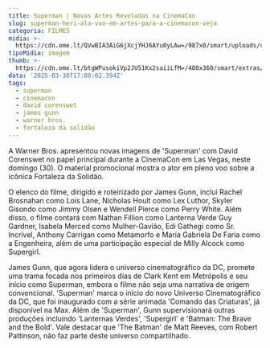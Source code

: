 ```yaml
---
title: Superman | Novas Artes Reveladas na CinemaCon
slug: superman-heri-ala-voo-em-artes-para-a-cinemacon-veja
categoria: FILMES
midia: >-
  https://cdn.ome.lt/QVwBIA3AiG6jXcjYHJ6AYu0yLAw=/987x0/smart/uploads/conteudo/fotos/supermanvariante_4arhwB2.jpg
tipoMidia: imagem
thumb: >-
  https://cdn.ome.lt/btgWPusokiVp2JU51Kx2saiiLfM=/480x360/smart/extras/conteudos/supermanvariante_tSPjH3j.jpg
data: '2025-03-30T17:08:02.394Z'
tags:
  - superman
  - cinemacon
  - david corenswet
  - james gunn
  - warner bros.
  - fortaleza da solidão
---
```


A Warner Bros. apresentou novas imagens de 'Superman' com David Corenswet no papel principal durante a CinemaCon em Las Vegas, neste domingo (30). O material promocional mostra o ator em pleno voo sobre a icônica Fortaleza da Solidão.

O elenco do filme, dirigido e roteirizado por James Gunn, inclui Rachel Brosnahan como Lois Lane, Nicholas Hoult como Lex Luthor, Skyler Gisondo como Jimmy Olsen e Wendell Pierce como Perry White. Além disso, o filme contará com Nathan Fillion como Lanterna Verde Guy Gardner, Isabela Merced como Mulher-Gavião, Edi Gathegi como Sr. Incrível, Anthony Carrigan como Metamorfo e María Gabriela De Faria como a Engenheira, além de uma participação especial de Milly Alcock como Supergirl.

James Gunn, que agora lidera o universo cinematográfico da DC, promete uma trama focada nos primeiros dias de Clark Kent em Metrópolis e seu início como Superman, embora o filme não seja uma narrativa de origem convencional. 'Superman' marca o início do novo Universo Cinematográfico da DC, que foi inaugurado com a série animada 'Comando das Criaturas', já disponível na Max. Além de 'Superman', Gunn supervisionará outras produções incluindo 'Lanternas Verdes', 'Supergirl' e 'Batman: The Brave and the Bold'. Vale destacar que 'The Batman' de Matt Reeves, com Robert Pattinson, não faz parte deste universo compartilhado.
